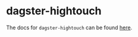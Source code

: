 # dagster-hightouch

The docs for `dagster-hightouch` can be found [here](https://docs.dagster.io/_apidocs/libraries/dagster-hightouch).

